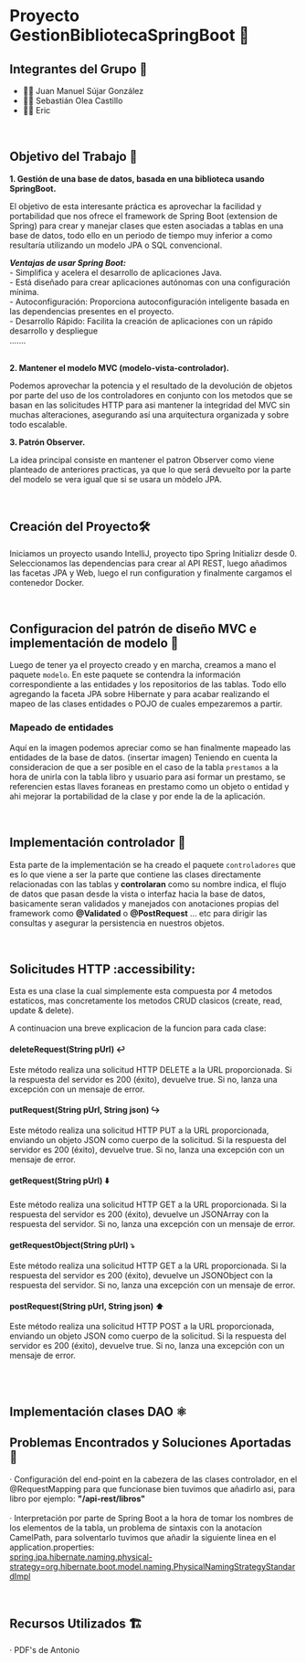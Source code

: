 # Proyecto GestionBibliotecaSpringBoot 🚀


## Integrantes del Grupo 👥

- 👨‍💻 Juan Manuel Sújar González
- 👨‍💻 Sebastián Olea Castillo
- 👨‍💻 Eric

<br>

## Objetivo del Trabajo 🎯
**1. Gestión de una base de datos, basada en una biblioteca usando SpringBoot.**

El objetivo de esta interesante práctica es aprovechar la facilidad y portabilidad que nos ofrece el framework de Spring Boot (extension de Spring) para crear y manejar clases que esten asociadas a tablas en una base de datos, todo ello en un 
periodo de tiempo muy inferior a como resultaría utilizando un modelo JPA o SQL convencional.

***Ventajas de usar Spring Boot:*** <br>
    - Simplifica y acelera el desarrollo de aplicaciones Java. <br>
    - Está diseñado para crear aplicaciones autónomas con una configuración mínima. <br> 
    - Autoconfiguración: Proporciona autoconfiguración inteligente basada en las dependencias presentes en el proyecto. <br> 
    - Desarrollo Rápido: Facilita la creación de aplicaciones con un rápido desarrollo y despliegue <br>
    ....... 
<br><br>

**2. Mantener el modelo MVC (modelo-vista-controlador).**

Podemos aprovechar la potencia y el resultado de la devolución de objetos por parte del uso de los controladores en conjunto con los metodos que se basan en las solicitudes HTTP para asi mantener la integridad del MVC
sin muchas alteraciones, asegurando así una arquitectura organizada y sobre todo escalable.

**3. Patrón Observer.**

La idea principal consiste en mantener el patron Observer como viene planteado de anteriores practicas, ya que lo que será devuelto por la parte del modelo se vera igual que si se usara un mòdelo JPA. <br>

<br>

 ## Creación del Proyecto🛠️

 Iniciamos un proyecto usando IntelliJ, proyecto tipo Spring Initializr desde 0. Seleccionamos las dependencias para crear al API REST, luego añadimos las facetas JPA y Web, luego el run configuration y finalmente cargamos el contenedor Docker. <br>

<br>

 ## Configuracion del patrón de diseño MVC e implementación de modelo 🔦

 Luego de tener ya el proyecto creado y en marcha, creamos a mano el paquete `modelo`. En este paquete se contendra la información correspondiente a las entidades y los repositorios de las tablas. Todo ello agregando la faceta JPA sobre Hibernate y para acabar realizando el mapeo de las clases entidades o POJO de cuales empezaremos a partir.

 ### Mapeado de entidades

 Aquí en la imagen podemos apreciar como se han finalmente mapeado las entidades de la base de datos. (insertar imagen)
 Teniendo en cuenta la consideracion de que a ser posible en el caso de la tabla `prestamos` a la hora de unirla con la tabla libro y usuario para asi formar un prestamo, se referencien estas llaves foraneas en prestamo como un objeto o entidad y ahi mejorar la portabilidad de la clase y por ende la de la aplicación. <br>

<br>

## Implementación controlador 💅

Esta parte de la implementación se ha creado el paquete `controladores` que es lo que viene a ser la parte que contiene las clases directamente relacionadas con las tablas y <b>controlaran</b> como su nombre indica, el flujo de datos que pasan desde la vista o interfaz hacia la base de datos, basicamente seran validados y manejados con anotaciones propias del framework como <b>@Validated</b> o <b>@PostRequest</b> ... etc para dirigir las consultas y asegurar la persistencia en nuestros objetos. <br>

<br>

## Solicitudes HTTP :accessibility:
Esta es una clase la cual simplemente esta compuesta por 4 metodos estaticos, mas concretamente los metodos CRUD clasicos (create, read, update & delete). 

A continuacion una breve explicacion de la funcion para cada clase: <br>

#### deleteRequest(String pUrl) ↩️
Este método realiza una solicitud HTTP DELETE a la URL proporcionada. Si la respuesta del servidor es 200 (éxito), devuelve true. Si no, lanza una excepción con un mensaje de error.

#### putRequest(String pUrl, String json) ↪️
Este método realiza una solicitud HTTP PUT a la URL proporcionada, enviando un objeto JSON como cuerpo de la solicitud. Si la respuesta del servidor es 200 (éxito), devuelve true. Si no, lanza una excepción con un mensaje de error.

#### getRequest(String pUrl) ⬇️
Este método realiza una solicitud HTTP GET a la URL proporcionada. Si la respuesta del servidor es 200 (éxito), devuelve un JSONArray con la respuesta del servidor. Si no, lanza una excepción con un mensaje de error.

#### getRequestObject(String pUrl) ⤵️
Este método realiza una solicitud HTTP GET a la URL proporcionada. Si la respuesta del servidor es 200 (éxito), devuelve un JSONObject con la respuesta del servidor. Si no, lanza una excepción con un mensaje de error.

#### postRequest(String pUrl, String json) ⬆️
Este método realiza una solicitud HTTP POST a la URL proporcionada, enviando un objeto JSON como cuerpo de la solicitud. Si la respuesta del servidor es 200 (éxito), devuelve true. Si no, lanza una excepción con un mensaje de error. 

<br><br>

## Implementación clases DAO ⚛️

## Problemas Encontrados y Soluciones Aportadas 🚧

· Configuración del end-point en la cabezera de las clases controlador, en el @RequestMapping para que funcionase bien tuvimos que añadirlo asi, para libro por ejemplo: <b> "/api-rest/libros" </b>  <br><br>
· Interpretación por parte de Spring Boot a la hora de tomar los nombres de los elementos de la tabla, un problema de sintaxis con la anotacíon CamelPath, para solventarlo tuvimos que añadir la siguiente linea en el application.properties:  <br>
 <u> spring.jpa.hibernate.naming.physical-strategy=org.hibernate.boot.model.naming.PhysicalNamingStrategyStandardImpl </u>

<br>

## Recursos Utilizados 🏗️
 · PDF's de Antonio




 


 

